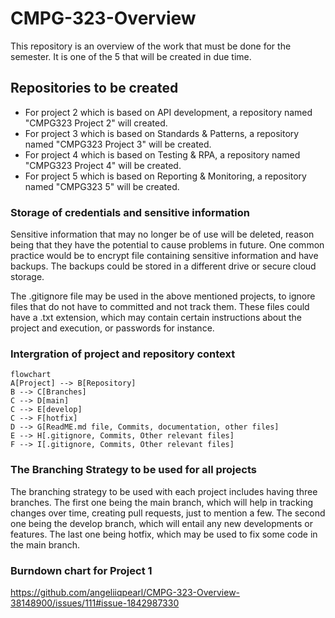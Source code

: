 # CMPG-323-Overview
This repository is an overview of the work that must be done for the semester. It is one of the 5 that will be created in due time.

## Repositories to be created
- For project 2 which is based on API development, a repository named "CMPG323 Project 2" will created.
- For project 3 which is based on Standards & Patterns, a repository named "CMPG323 Project 3" will be created.
- For project 4 which is based on Testing & RPA, a repository named "CMPG323 Project 4" will be created.
- For project 5 which is based on Reporting & Monitoring, a repository named "CMPG323 5" will be created.

### Storage of credentials and sensitive information
Sensitive information that may no longer be of use will be deleted, reason being that they have the potential to cause problems in future. One common practice would be to encrypt file containing sensitive information and have backups. The backups could be stored in a different drive or secure cloud storage. 

The .gitignore file may be used in the above mentioned projects, to ignore files that do not have to committed and not track them. These files could have a .txt extension, which may contain certain instructions about the project and execution, or passwords for instance. 

### Intergration of project and repository context 

```mermaid
flowchart
A[Project] --> B[Repository]
B --> C[Branches]
C --> D[main]
C --> E[develop]
C --> F[hotfix]
D --> G[ReadME.md file, Commits, documentation, other files]
E --> H[.gitignore, Commits, Other relevant files]
F --> I[.gitignore, Commits, Other relevant files]

```

### The Branching Strategy to be used for all projects
The branching strategy to be used with each project includes having three branches. The first one being the main branch, which will help in tracking changes over time, creating pull requests, just to mention a few. The second one being the develop branch, which will entail any new developments or features. The last one being hotfix, which may be used to fix some code in the main branch. 

### Burndown chart for Project 1
https://github.com/angeliiqpearl/CMPG-323-Overview-38148900/issues/111#issue-1842987330
